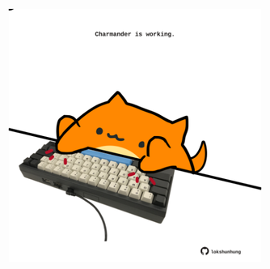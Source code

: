 <!-- built at 31/03/2021, 04:09:50 UTC -->
<p align="center">
  <img width="500" height="500" src="./ReadmeImage.svg">
</p>
